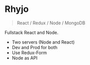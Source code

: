 # Rhyjo

> React / Redux / Node / MongoDB

Fullstack React and Node.

* Two servers (Node and React)
* Dev and Prod for both
* Use Redux-Form
* Node as API
